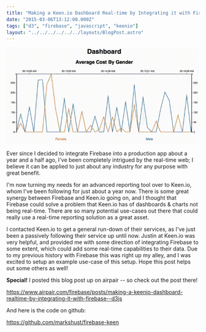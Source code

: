 ```yaml
---
title: "Making a Keen.io Dashboard Real-time by Integrating it with Firebase & D3.js"
date: "2015-03-06T13:12:00.000Z"
tags: ["d3", "firebase", "javascript", "keenio"]
layout: "../../../../../../layouts/BlogPost.astro"
---
```


![Real-time chart](dashboard.gif)

Ever since I decided to integrate Firebase into a production app about a year and a half ago, I've been completely intrigued by the real-time web; I believe it can be applied to just about any industry for any purpose with great benefit.

I'm now turning my needs for an advanced reporting tool over to Keen.io, whom I've been following for just about a year now. There is some great synergy between Firebase and Keen.io going on, and I thought that Firebase could solve a problem that Keen.io has of dashboards & charts not being real-time. There are so many potential use-cases out there that could really use a real-time reporting solution as a great asset.

I contacted Keen.io to get a general run-down of their services, as I've just been a passively following their service up until now. Justin at Keen.io was very helpful, and provided me with some direction of integrating Firebase to some extent, which could add some real-time capabilities to their data. Due to my previous history with Firebase this was right up my alley, and I was excited to setup an example use-case of this setup. Hope this post helps out some others as well!

**Special!** I posted this blog post up on airpair -- so check out the post there!

https://www.airpair.com/firebase/posts/making-a-keenio-dashboard-realtime-by-integrating-it-with-firebase--d3js

And here is the code on github:

https://github.com/markshust/firebase-keen
